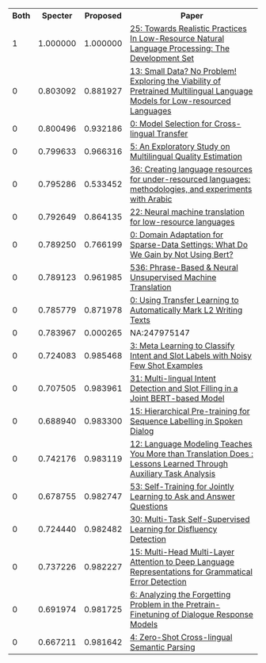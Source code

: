 <html><table><tr>
<th>Both</th>
<th>Specter</th>
<th>Proposed</th>
<th>Paper</th>
</tr>
<tr>
<td>1</td>
<td>1.000000</td>
<td>1.000000</td>
<td><a href="https://www.semanticscholar.org/paper/ab70d071223476265d7b077f290c6133a96ef677">25: Towards Realistic Practices In Low-Resource Natural Language Processing: The Development Set</a></td>
</tr>
<tr>
<td>0</td>
<td>0.803092</td>
<td>0.881927</td>
<td><a href="https://www.semanticscholar.org/paper/b2474a00d7de3373bab934c09acef1994fa82207">13: Small Data? No Problem! Exploring the Viability of Pretrained Multilingual Language Models for Low-resourced Languages</a></td>
</tr>
<tr>
<td>0</td>
<td>0.800496</td>
<td>0.932186</td>
<td><a href="https://www.semanticscholar.org/paper/5e8180e2ceddaab161e9be55bd81d8f911967302">0: Model Selection for Cross-lingual Transfer</a></td>
</tr>
<tr>
<td>0</td>
<td>0.799633</td>
<td>0.966316</td>
<td><a href="https://www.semanticscholar.org/paper/04748a086d709d7c15cf9704efd75df09cfff44e">5: An Exploratory Study on Multilingual Quality Estimation</a></td>
</tr>
<tr>
<td>0</td>
<td>0.795286</td>
<td>0.533452</td>
<td><a href="https://www.semanticscholar.org/paper/27c15021fa3a13407fb2425bbf59ca77f7933b3e">36: Creating language resources for under-resourced languages: methodologies, and experiments with Arabic</a></td>
</tr>
<tr>
<td>0</td>
<td>0.792649</td>
<td>0.864135</td>
<td><a href="https://www.semanticscholar.org/paper/07f27adafa381c4105deb2a02f8a80f74fa705b8">22: Neural machine translation for low-resource languages</a></td>
</tr>
<tr>
<td>0</td>
<td>0.789250</td>
<td>0.766199</td>
<td><a href="https://www.semanticscholar.org/paper/47218a6934cd785612774f9772e39fcfdcd6b971">0: Domain Adaptation for Sparse-Data Settings: What Do We Gain by Not Using Bert?</a></td>
</tr>
<tr>
<td>0</td>
<td>0.789123</td>
<td>0.961985</td>
<td><a href="https://www.semanticscholar.org/paper/48925fef94500cf19ee220ed74217816f1ab5e60">536: Phrase-Based & Neural Unsupervised Machine Translation</a></td>
</tr>
<tr>
<td>0</td>
<td>0.785779</td>
<td>0.871978</td>
<td><a href="https://www.semanticscholar.org/paper/31682ab9ee03f9086467c2bfc329c938095553cf">0: Using Transfer Learning to Automatically Mark L2 Writing Texts</a></td>
</tr>
<tr>
<td>0</td>
<td>0.783967</td>
<td>0.000265</td>
<td>NA:247975147</td>
</tr>
<tr>
<td>0</td>
<td>0.724083</td>
<td>0.985468</td>
<td><a href="https://www.semanticscholar.org/paper/ebd93312743ddbc8f01394f7b03f8313e673ff5e">3: Meta Learning to Classify Intent and Slot Labels with Noisy Few Shot Examples</a></td>
</tr>
<tr>
<td>0</td>
<td>0.707505</td>
<td>0.983961</td>
<td><a href="https://www.semanticscholar.org/paper/638ac2f2188bf71d82a1d13bdbeba1b5a72d1a47">31: Multi-lingual Intent Detection and Slot Filling in a Joint BERT-based Model</a></td>
</tr>
<tr>
<td>0</td>
<td>0.688940</td>
<td>0.983300</td>
<td><a href="https://www.semanticscholar.org/paper/7495f9a7f17a2fb63b7776650efe453405aa8933">15: Hierarchical Pre-training for Sequence Labelling in Spoken Dialog</a></td>
</tr>
<tr>
<td>0</td>
<td>0.742176</td>
<td>0.983119</td>
<td><a href="https://www.semanticscholar.org/paper/7cdb46dd8ba4440a8e3859a001fd38da93fbba4a">12: Language Modeling Teaches You More than Translation Does : Lessons Learned Through Auxiliary Task Analysis</a></td>
</tr>
<tr>
<td>0</td>
<td>0.678755</td>
<td>0.982747</td>
<td><a href="https://www.semanticscholar.org/paper/a1e79bc3717486b311488bc67b319b3f6a44da14">53: Self-Training for Jointly Learning to Ask and Answer Questions</a></td>
</tr>
<tr>
<td>0</td>
<td>0.724440</td>
<td>0.982482</td>
<td><a href="https://www.semanticscholar.org/paper/3012f85c312412a6ac665cb1cc5180ad194332c8">30: Multi-Task Self-Supervised Learning for Disfluency Detection</a></td>
</tr>
<tr>
<td>0</td>
<td>0.737226</td>
<td>0.982227</td>
<td><a href="https://www.semanticscholar.org/paper/c33f0885e2e51cf12adc08e21a4d948e52f51fad">15: Multi-Head Multi-Layer Attention to Deep Language Representations for Grammatical Error Detection</a></td>
</tr>
<tr>
<td>0</td>
<td>0.691974</td>
<td>0.981725</td>
<td><a href="https://www.semanticscholar.org/paper/1f3e14c58d86b44fcc931cd0bdc0a8dfc7500701">6: Analyzing the Forgetting Problem in the Pretrain-Finetuning of Dialogue Response Models</a></td>
</tr>
<tr>
<td>0</td>
<td>0.667211</td>
<td>0.981642</td>
<td><a href="https://www.semanticscholar.org/paper/850232f59e25fc9a37ba72f0738126503c4040bb">4: Zero-Shot Cross-lingual Semantic Parsing</a></td>
</tr>
</table></html>
